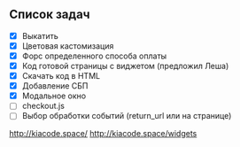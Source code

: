 ## Список задач
- [X] Выкатить
- [X] Цветовая кастомизация
- [X] Форс определенного способа оплаты
- [X] Код готовой страницы с виджетом (предложил Леша)
- [X] Скачать код в HTML
- [X] Добавление СБП
- [X] Модальное окно
- [ ] checkout.js
- [ ] Выбор обработки событий (return_url или на странице)

http://kiacode.space/
http://kiacode.space/widgets